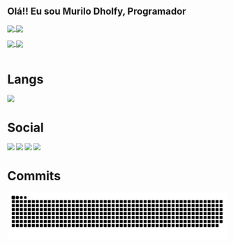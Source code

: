 ## Olá!! Eu sou Murilo Dholfy, Programador 
<div align="" >
  <a href="https://github.com/MuriloDholfy/MuriloDholfy/">
    <img height=200 align="center" src="https://github-readme-stats.vercel.app/api?username=MuriloDholfy&card_width=200&theme=transparent"/>
  </a>
  <a href="https://github.com/MuriloDholfy/MuriloDholfy/">
    <img height=200 align="center" src="https://github-readme-stats.vercel.app/api/top-langs?username=MuriloDholfy&layout=compact&langs_count=8&card_width=200&theme=transparent"/>
  <br>
  </a>
  <br>
  <a href="https://github.com/MuriloDholfy/loginLaravel">
    <img align="center" src="https://github-readme-stats.vercel.app/api/pin/?username=anuraghazra&repo=convoychat&theme=transparent"/>
  </a>
  <a href="https://github.com/MuriloDholfy/mrPetshop">
    <img align="center" src="https://github-readme-stats.vercel.app/api/pin/?username=anuraghazra&repo=github-readme-stats&theme=transparent"/>
  </a>
  
  <br>
</div>
  <br>
<div align="" >
  <h1>Langs</h1>
  <img src="https://skillicons.dev/icons?i=bootstrap,html,css,react,vscode,github,figma,git,typescript,java,laravel,php,npm" /> 
  <br>
  <h1>Social</h1>
  <a href="https://instagram.com/dholfy_murilo" target="_blank"> <img src="https://skillicons.dev/icons?i=instagram" /></a>
  <a href="https://discord.gg/wagxzStdcR" target="_blank"> <img src="https://skillicons.dev/icons?i=discord" /></a> 
  <a href = "mailto:murilo.dholfy31@gmail.com"> <img src="https://skillicons.dev/icons?i=gmail" /></a>
  <a href="https://www.linkedin.com/in/rafaella-ballerini-45875016a" target="_blank"><img src="https://skillicons.dev/icons?i=linkedin" /></a> 



</div>
  <h1>Commits</h1>

<picture>
  <source
    media="(prefers-color-scheme: dark)"
    srcset="https://raw.githubusercontent.com/platane/snk/output/github-contribution-grid-snake-dark.svg"
  />
  <source
    media="(prefers-color-scheme: light)"
    srcset="https://raw.githubusercontent.com/platane/snk/output/github-contribution-grid-snake.svg"
  />
  <img
    alt="github contribution grid snake animation"
    src="https://raw.githubusercontent.com/platane/snk/output/github-contribution-grid-snake.svg"
  />
</picture>

